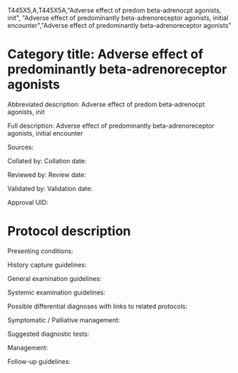 T445X5,A,T445X5A,"Adverse effect of predom beta-adrenocpt agonists, init", "Adverse effect of predominantly beta-adrenoreceptor agonists, initial encounter","Adverse effect of predominantly beta-adrenoreceptor agonists"
# Category title: Adverse effect of predominantly beta-adrenoreceptor agonists

Abbreviated description: Adverse effect of predom beta-adrenocpt agonists, init

Full description: Adverse effect of predominantly beta-adrenoreceptor agonists, initial encounter

Sources:

Collated by:
Collation date:

Reviewed by:
Review date:

Validated by:
Validation date:

Approval UID:

# Protocol description

Presenting conditions:

History capture guidelines:

General examination guidelines:

Systemic examination guidelines:

Possible differential diagnoses with links to related protocols:

Symptomatic / Palliative management:

Suggested diagnostic tests:

Management:

Follow-up guidelines:
